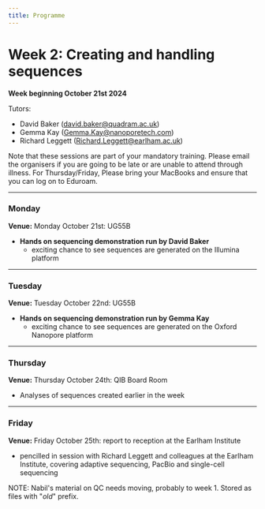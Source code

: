 ```yaml
---
title: Programme
---
```

# Week 2: Creating and handling sequences

**Week beginning October 21st 2024**

Tutors: 
- David Baker (david.baker@quadram.ac.uk)
- Gemma Kay (Gemma.Kay@nanoporetech.com)
- Richard Leggett (Richard.Leggett@earlham.ac.uk)



Note that these sessions are part of your mandatory training. Please email the organisers if you are going to be late or are unable to attend through illness. For Thursday/Friday, Please bring your MacBooks and ensure that you can log on to Eduroam.

***

### Monday

**Venue:** Monday October 21st: UG55B

- **Hands on sequencing demonstration run by David Baker**
 	-	exciting chance to see sequences are generated on the Illumina platform

***

### Tuesday 

**Venue:** Tuesday October 22nd: UG55B

- **Hands on sequencing demonstration run by Gemma Kay**
 	-	exciting chance to see sequences are generated on the Oxford Nanopore platform

***

### Thursday

**Venue:** Thursday October 24th: QIB Board Room 

-	Analyses of sequences created earlier in the week

***

### Friday

**Venue:** Friday October 25th: report to reception at the Earlham Institute

-	pencilled in session with Richard Leggett and colleagues at the Earlham Institute, covering adaptive sequencing, PacBio and single-cell sequencing


NOTE: Nabil's material on QC needs moving, probably to week 1. Stored as files with "_old_" prefix.
